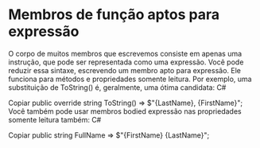 ﻿# Membros de função aptos para expressão

O corpo de muitos membros que escrevemos consiste em apenas uma instrução, que pode ser representada como uma expressão. Você pode reduzir essa sintaxe, escrevendo um membro apto para expressão. Ele funciona para métodos e propriedades somente leitura. Por exemplo, uma substituição de ToString() é, geralmente, uma ótima candidata:
C#

Copiar
public override string ToString() => $"{LastName}, {FirstName}";
Você também pode usar membros bodied expressão nas propriedades somente leitura também:
C#

Copiar
public string FullName => $"{FirstName} {LastName}";